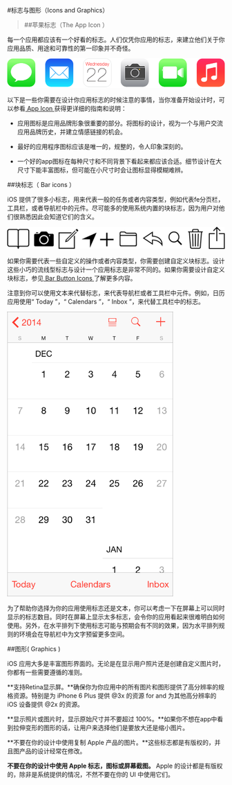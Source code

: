 #标志与图形（Icons and Graphics）
>##苹果标志（The App Icon ）

每一个应用都应该有一个好看的标志。人们仅凭你应用的标志，来建立他们关于你应用品质、用途和可靠性的第一印象并不奇怪。

![app_icon_gallery_2x.png](/images/app_icon_gallery_2x.png)

以下是一些你需要在设计你应用标志的时候注意的事情，当你准备开始设计时，可以参看[ App Icon ](https://developer.apple.com/library/ios/documentation/UserExperience/Conceptual/MobileHIG/AppIcons.html#//apple_ref/doc/uid/TP40006556-CH19-SW1)获得更详细的指南和说明：

*    应用图标是应用品牌形象很重要的部分。将图标的设计，视为一个与用户交流应用品牌历史，并建立情感链接的机会。

*    最好的应用程序图标应该是唯一的，规整的，令人印象深刻的。

*    一个好的app图标在每种尺寸和不同背景下看起来都应该合适。细节设计在大尺寸下能丰富图标，但可能在小尺寸时会让图标显得模糊难辨。

##块标志（ Bar icons ）

iOS 提供了很多小标志，用来代表一般的任务或者内容类型，例如代表fe分页栏，工具栏，或者导航栏中的元件。尽可能多的使用系统内置的块标志，因为用户对他们很熟悉因此会知道它们的含义。

![bar-icons_2x.png](/images/bar-icons_2x.png)

如果你需要代表一些自定义的操作或者内容类型，你需要创建自定义块标志。设计这些小巧的流线型标志与设计一个应用标志是非常不同的。如果你需要设计自定义块标志，参见[ Bar Button Icons ](https://developer.apple.com/library/ios/documentation/UserExperience/Conceptual/MobileHIG/BarIcons.html#//apple_ref/doc/uid/TP40006556-CH21-SW1)了解更多内容。

注意到你可以使用文本来代替标志，来代表导航栏或者工具栏中元件。例如，日历应用使用“ Today ”，“ Calendars ”，“ Inbox ”，来代替工具栏中的标志。

![text_in_toolbar_2x.png](/images/text_in_toolbar_2x.png)

为了帮助你选择为你的应用使用标志还是文本，你可以考虑一下在屏幕上可以同时显示的标志数目。同时在屏幕上显示太多标志，会令你的应用看起来很难明白如何使用。另外，在水平排列下使用标志可能与预期会有不同的效果，因为水平排列规则的环境会在导航栏中为文字预留更多空间。

##图形( Graphics )

iOS 应用大多是丰富图形界面的。无论是在显示用户照片还是创建自定义图片时，你都有一些需要遵循的准则。

**支持Retina显示屏。**确保你为你应用中的所有图片和图形提供了高分辨率的规格资源。特别是为 iPhone 6 Plus 提供 @3x 的资源 for  and  为其他高分辨率的 iOS 设备提供 @2x 的资源。

**显示照片或图片时，显示原始尺寸并不要超过 100%。**如果你不想在app中看到拉伸变形的图形的话，让用户来选择他们是要放大还是缩小图片。

**不要在你的设计中使用复制  Apple 产品的图片。**这些标志都是有版权的，并且图产品的设计经常在修改。

**不要在你的设计中使用 Apple 标志，图标或屏幕截图。** Apple 的设计都是有版权的，除非是系统提供的情况，不然不要在你的 UI 中使用它们。









